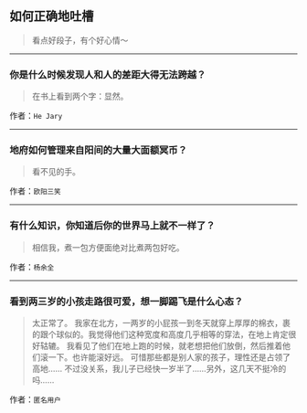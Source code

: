 ## 如何正确地吐槽

> 看点好段子，有个好心情～


 
---

### 你是什么时候发现人和人的差距大得无法跨越？

> 在书上看到两个字：显然。


作者：`He Jary`

---

### 地府如何管理来自阳间的大量大面额冥币？

> 看不见的手。


作者：`欧阳三笑`

---

### 有什么知识，你知道后你的世界马上就不一样了？

> 相信我，煮一包方便面绝对比煮两包好吃。


作者：`杨余全`

---

### 看到两三岁的小孩走路很可爱，想一脚踢飞是什么心态？

> 太正常了。
> 我家在北方，一两岁的小屁孩一到冬天就穿上厚厚的棉衣，裹的跟个球似的。我觉得他们这种宽度和高度几乎相等的穿法，在地上肯定很好轱辘。
> 我看见了他们在地上跑的时候，就老想把他们放倒，然后推着他们滚一下。也许能滚好远。
> 可惜那些都是别人家的孩子，理性还是占领了高地……
> 不过没关系，我儿子已经快一岁半了……另外，这几天不挺冷的吗……


作者：`匿名用户`